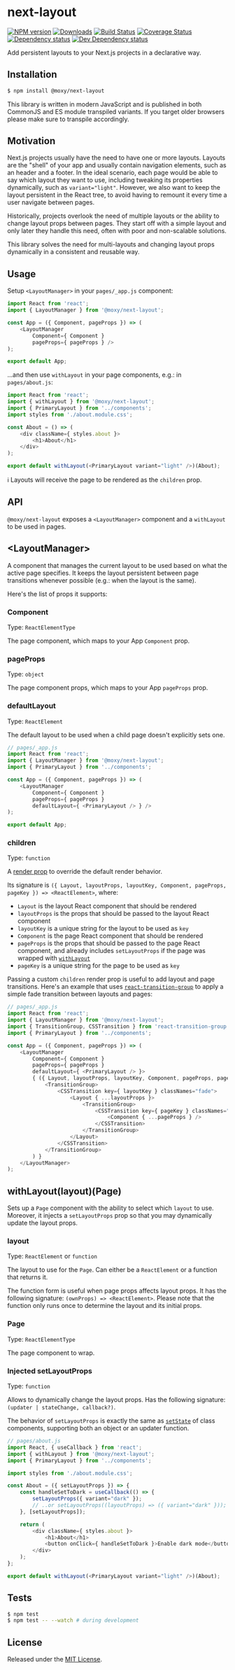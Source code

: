 # next-layout

[![NPM version][npm-image]][npm-url] [![Downloads][downloads-image]][npm-url] [![Build Status][build-status-image]][build-status-url] [![Coverage Status][codecov-image]][codecov-url] [![Dependency status][david-dm-image]][david-dm-url] [![Dev Dependency status][david-dm-dev-image]][david-dm-dev-url]

[npm-url]:https://npmjs.org/package/@moxy/next-layout
[downloads-image]:https://img.shields.io/npm/dm/@moxy/next-layout.svg
[npm-image]:https://img.shields.io/npm/v/@moxy/next-layout.svg
[build-status-url]:https://github.com/moxystudio/next-layout/actions
[build-status-image]:https://img.shields.io/github/workflow/status/moxystudio/next-layout/Node%20CI/master
[codecov-url]:https://codecov.io/gh/moxystudio/next-layout
[codecov-image]:https://img.shields.io/codecov/c/github/moxystudio/next-layout/master.svg
[david-dm-url]:https://david-dm.org/moxystudio/next-layout
[david-dm-image]:https://img.shields.io/david/moxystudio/next-layout.svg
[david-dm-dev-url]:https://david-dm.org/moxystudio/next-layout?type=dev
[david-dm-dev-image]:https://img.shields.io/david/dev/moxystudio/next-layout.svg

Add persistent layouts to your Next.js projects in a declarative way.

## Installation

```sh
$ npm install @moxy/next-layout
```

This library is written in modern JavaScript and is published in both CommonJS and ES module transpiled variants. If you target older browsers please make sure to transpile accordingly.

## Motivation

Next.js projects usually have the need to have one or more layouts. Layouts are the "shell" of your app and usually contain navigation elements, such as an header and a footer. In the ideal scenario, each page would be able to say which layout they want to use, including tweaking its properties dynamically, such as `variant="light"`. However, we also want to keep the layout persistent in the React tree, to avoid having to remount it every time a user navigate between pages.

Historically, projects overlook the need of multiple layouts or the ability to change layout props between pages. They start off with a simple layout and only later they handle this need, often with poor and non-scalable solutions.

This library solves the need for multi-layouts and changing layout props dynamically in a consistent and reusable way.

## Usage

Setup `<LayoutManager>` in your `pages/_app.js` component:

```js
import React from 'react';
import { LayoutManager } from '@moxy/next-layout';

const App = ({ Component, pageProps }) => (
    <LayoutManager
        Component={ Component }
        pageProps={ pageProps } />
);

export default App;
```

...and then use `withLayout` in your page components, e.g.: in `pages/about.js`:

```js
import React from 'react';
import { withLayout } from '@moxy/next-layout';
import { PrimaryLayout } from '../components';
import styles from './about.module.css';

const About = () => (
    <div className={ styles.about }>
        <h1>About</h1>
    </div>
);

export default withLayout(<PrimaryLayout variant="light" />)(About);
```

ℹ️ Layouts will receive the page to be rendered as the `children` prop.

## API

`@moxy/next-layout` exposes a `<LayoutManager>` component and a `withLayout` to be used in pages.

## &lt;LayoutManager&gt;

A component that manages the current layout to be used based on what the active page specifies. It keeps the layout persistent between page transitions whenever possible (e.g.: when the layout is the same).

Here's the list of props it supports:

### Component

Type: `ReactElementType`

The page component, which maps to your App `Component` prop.

### pageProps

Type: `object`

The page component props, which maps to your App `pageProps` prop.

### defaultLayout

Type: `ReactElement`

The default layout to be used when a child page doesn't explicitly sets one.

```js
// pages/_app.js
import React from 'react';
import { LayoutManager } from '@moxy/next-layout';
import { PrimaryLayout } from '../components';

const App = ({ Component, pageProps }) => (
    <LayoutManager
        Component={ Component }
        pageProps={ pageProps }
        defaultLayout={ <PrimaryLayout /> } />
);

export default App;
```

### children

Type: `function`

A [render prop](https://reactjs.org/docs/render-props.html) to override the default render behavior.

Its signature is `({ Layout, layoutProps, layoutKey, Component, pageProps, pageKey }) => <ReactElement>`, where:

- `Layout` is the layout React component that should be rendered
- `layoutProps` is the props that should be passed to the layout React component
- `layoutKey` is a unique string for the layout to be used as `key`
- `Component` is the page React component that should be rendered
- `pageProps` is the props that should be passed to the page React component, and already includes `setLayoutProps` if the page was wrapped with [`withLayout`](#withlayoutlayoutpage)
- `pageKey` is a unique string for the page to be used as `key`

Passing a custom `children` render prop is useful to add layout and page transitions. Here's an example that uses [`react-transition-group`](https://reactcommunity.org/react-transition-group/) to apply a simple fade transition between layouts and pages:

```js
// pages/_app.js
import React from 'react';
import { LayoutManager } from '@moxy/next-layout';
import { TransitionGroup, CSSTransition } from 'react-transition-group';
import { PrimaryLayout } from '../components';

const App = ({ Component, pageProps }) => (
    <LayoutManager
        Component={ Component }
        pageProps={ pageProps }
        defaultLayout={ <PrimaryLayout /> }>
        { ({ Layout, layoutProps, layoutKey, Component, pageProps, pageKey }) => (
            <TransitionGroup>
                <CSSTransition key={ layoutKey } classNames="fade">
                    <Layout { ...layoutProps }>
                        <TransitionGroup>
                            <CSSTransition key={ pageKey } classNames="fade">
                                <Component { ...pageProps } />
                            </CSSTransition>
                        </TransitionGroup>
                    </Layout>
                </CSSTransition>
            </TransitionGroup>
        ) }
    </LayoutManager>
);
```

## withLayout(layout)(Page)

Sets up a `Page` component with the ability to select which `layout` to use. Moreover, it injects a `setLayoutProps` prop so that you may dynamically update the layout props.

### layout

Type: `ReactElement` or `function`

The layout to use for the `Page`. Can either be a `ReactElement` or a function that returns it.

The function form is useful when page props affects layout props. It has the following signature: `(ownProps) => <ReactElement>`. Please note that the function only runs once to determine the layout and its initial props.

### Page

Type: `ReactElementType`

The page component to wrap.

### Injected setLayoutProps

Type: `function`

Allows to dynamically change the layout props. Has the following signature: `(updater | stateChange, callback?)`.

The behavior of `setLayoutProps` is exactly the same as [`setState`](https://reactjs.org/docs/react-component.html#setstate) of class components, supporting both an object or an updater function.
```js
// pages/about.js
import React, { useCallback } from 'react';
import { withLayout } from '@moxy/next-layout';
import { PrimaryLayout } from '../components';

import styles from './about.module.css';

const About = ({ setLayoutProps }) => {
    const handleSetToDark = useCallback(() => {
        setLayoutProps({ variant="dark" });
        // ..or setLayoutProps((layoutProps) => ({ variant="dark" }));
    }, [setLayoutProps]);

    return (
        <div className={ styles.about }>
            <h1>About</h1>
            <button onClick={ handleSetToDark }>Enable dark mode</button>
        </div>
    );
};

export default withLayout(<PrimaryLayout variant="light" />)(About);
```

## Tests

```sh
$ npm test
$ npm test -- --watch # during development
```

## License

Released under the [MIT License](https://www.opensource.org/licenses/mit-license.php).
